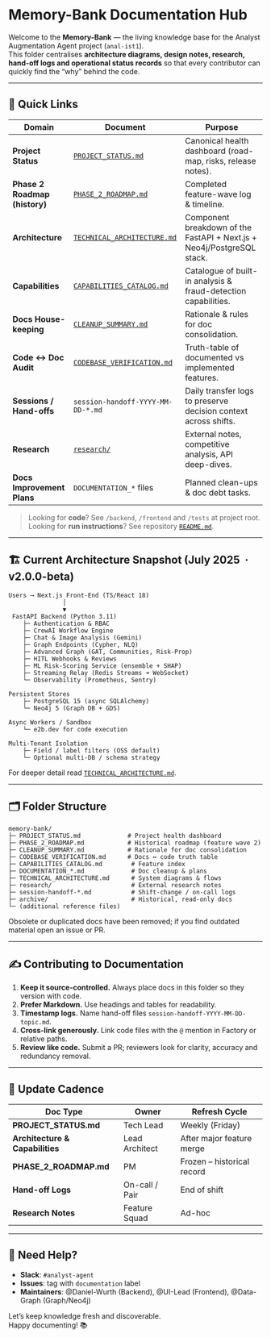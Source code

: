 # Memory-Bank Documentation Hub

Welcome to the **Memory-Bank** &mdash; the living knowledge base for the Analyst Augmentation Agent project (`anal-ist1`).  
This folder centralises **architecture diagrams, design notes, research, hand-off logs and operational status records** so that every contributor can quickly find the “why” behind the code.

---

## 📑 Quick Links

| Domain | Document | Purpose |
| ------ | -------- | ------- |
| **Project Status** | [`PROJECT_STATUS.md`](PROJECT_STATUS.md) | Canonical health dashboard (road-map, risks, release notes). |
| **Phase 2 Roadmap (history)** | [`PHASE_2_ROADMAP.md`](PHASE_2_ROADMAP.md) | Completed feature-wave log & timeline. |
| **Architecture** | [`TECHNICAL_ARCHITECTURE.md`](TECHNICAL_ARCHITECTURE.md) | Component breakdown of the FastAPI + Next.js + Neo4j/PostgreSQL stack. |
| **Capabilities** | [`CAPABILITIES_CATALOG.md`](CAPABILITIES_CATALOG.md) | Catalogue of built-in analysis & fraud-detection capabilities. |
| **Docs House-keeping** | [`CLEANUP_SUMMARY.md`](CLEANUP_SUMMARY.md) | Rationale & rules for doc consolidation. |
| **Code ↔ Doc Audit** | [`CODEBASE_VERIFICATION.md`](CODEBASE_VERIFICATION.md) | Truth-table of documented vs implemented features. |
| **Sessions / Hand-offs** | `session-handoff-YYYY-MM-DD-*.md` | Daily transfer logs to preserve decision context across shifts. |
| **Research** | [`research/`](research) | External notes, competitive analysis, API deep-dives. |
| **Docs Improvement Plans** | `DOCUMENTATION_*` files | Planned clean-ups & doc debt tasks. |

> Looking for **code**? See `/backend`, `/frontend` and `/tests` at project root.  
> Looking for **run instructions**? See repository [`README.md`](../README.md).

---

## 🏗️ Current Architecture Snapshot (July 2025 &nbsp;· v2.0.0-beta)

```
Users ⟶ Next.js Front-End (TS/React 18)
               │
               ▼
 FastAPI Backend (Python 3.11)
    ├─ Authentication & RBAC
    ├─ CrewAI Workflow Engine
    ├─ Chat & Image Analysis (Gemini)
    ├─ Graph Endpoints (Cypher, NLQ)
    ├─ Advanced Graph (GAT, Communities, Risk-Prop)
    ├─ HITL Webhooks & Reviews
    ├─ ML Risk-Scoring Service (ensemble + SHAP)
    ├─ Streaming Relay (Redis Streams ➜ WebSocket)
    └─ Observability (Prometheus, Sentry)

Persistent Stores
    ├─ PostgreSQL 15 (async SQLAlchemy)
    └─ Neo4j 5 (Graph DB + GDS)

Async Workers / Sandbox
    └─ e2b.dev for code execution

Multi-Tenant Isolation
    ├─ Field / label filters (OSS default)
    └─ Optional multi-DB / schema strategy
```

For deeper detail read [`TECHNICAL_ARCHITECTURE.md`](TECHNICAL_ARCHITECTURE.md).

---

## 🗂️ Folder Structure

```
memory-bank/
├─ PROJECT_STATUS.md             # Project health dashboard
├─ PHASE_2_ROADMAP.md            # Historical roadmap (feature wave 2)
├─ CLEANUP_SUMMARY.md            # Rationale for doc consolidation
├─ CODEBASE_VERIFICATION.md      # Docs ↔ code truth table
├─ CAPABILITIES_CATALOG.md        # Feature index
├─ DOCUMENTATION_*.md             # Doc cleanup & plans
├─ TECHNICAL_ARCHITECTURE.md      # System diagrams & flows
├─ research/                      # External research notes
├─ session-handoff-*.md           # Shift-change / on-call logs
├─ archive/                       # Historical, read-only docs
└─ (additional reference files)
```

Obsolete or duplicated docs have been removed; if you find outdated material open an issue or PR.

---

## ✍️ Contributing to Documentation

1. **Keep it source-controlled.** Always place docs in this folder so they version with code.  
2. **Prefer Markdown.** Use headings and tables for readability.  
3. **Timestamp logs.** Name hand-off files `session-handoff-YYYY-MM-DD-topic.md`.  
4. **Cross-link generously.** Link code files with the `@` mention in Factory or relative paths.  
5. **Review like code.** Submit a PR; reviewers look for clarity, accuracy and redundancy removal.

---

## 🔄 Update Cadence

| Doc Type | Owner | Refresh Cycle |
| -------- | ----- | ------------- |
| **PROJECT_STATUS.md** | Tech Lead | Weekly (Friday) |
| **Architecture & Capabilities** | Lead Architect | After major feature merge |
| **PHASE_2_ROADMAP.md** | PM | Frozen – historical record |
| **Hand-off Logs** | On-call / Pair | End of shift |
| **Research Notes** | Feature Squad | Ad-hoc |

---

## 🤝 Need Help?

* **Slack**: `#analyst-agent`  
* **Issues**: tag with `documentation` label  
* **Maintainers**: @Daniel-Wurth (Backend), @UI-Lead (Frontend), @Data-Graph (Graph/Neo4j)

Let’s keep knowledge fresh and discoverable.  
Happy documenting! 📚
